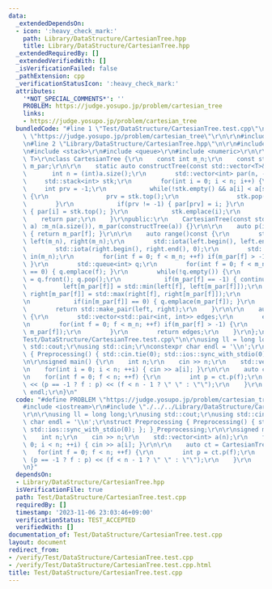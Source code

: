 ```yaml
---
data:
  _extendedDependsOn:
  - icon: ':heavy_check_mark:'
    path: Library/DataStructure/CartesianTree.hpp
    title: Library/DataStructure/CartesianTree.hpp
  _extendedRequiredBy: []
  _extendedVerifiedWith: []
  _isVerificationFailed: false
  _pathExtension: cpp
  _verificationStatusIcon: ':heavy_check_mark:'
  attributes:
    '*NOT_SPECIAL_COMMENTS*': ''
    PROBLEM: https://judge.yosupo.jp/problem/cartesian_tree
    links:
    - https://judge.yosupo.jp/problem/cartesian_tree
  bundledCode: "#line 1 \"Test/DataStructure/CartesianTree.test.cpp\"\n#define PROBLEM\
    \ \"https://judge.yosupo.jp/problem/cartesian_tree\"\r\n\r\n#include <iostream>\r\
    \n#line 2 \"Library/DataStructure/CartesianTree.hpp\"\n\r\n#include <vector>\r\
    \n#include <stack>\r\n#include <queue>\r\n#include <numeric>\r\n\r\ntemplate <class\
    \ T>\r\nclass CartesianTree {\r\n    const int m_n;\r\n    const std::vector<int>\
    \ m_par;\r\n\r\n    static auto constructTree(const std::vector<T>& a) {\r\n \
    \       int n = (int)a.size();\r\n        std::vector<int> par(n, -1);\r\n   \
    \     std::stack<int> stk;\r\n        for(int i = 0; i < n; i++) {\r\n       \
    \     int prv = -1;\r\n            while(!stk.empty() && a[i] < a[stk.top()])\
    \ {\r\n                prv = stk.top();\r\n                stk.pop();\r\n    \
    \        }\r\n            if(prv != -1) { par[prv] = i; }\r\n            if(!stk.empty())\
    \ { par[i] = stk.top(); }\r\n            stk.emplace(i);\r\n        }\r\n    \
    \    return par;\r\n    }\r\npublic:\r\n    CartesianTree(const std::vector<T>&\
    \ a) :m_n(a.size()), m_par(constructTree(a)) {}\r\n\r\n    auto p(int f)const\
    \ { return m_par[f]; }\r\n\r\n    auto range()const {\r\n        std::vector<int>\
    \ left(m_n), right(m_n);\r\n        std::iota(left.begin(), left.end(), 0);\r\n\
    \        std::iota(right.begin(), right.end(), 0);\r\n        std::vector<int>\
    \ in(m_n);\r\n        for(int f = 0; f < m_n; ++f) if(m_par[f] > -1) { ++in[m_par[f]];\
    \ }\r\n        std::queue<int> q;\r\n        for(int f = 0; f < m_n; ++f) if(in[f]\
    \ == 0) { q.emplace(f); }\r\n        while(!q.empty()) {\r\n            auto f\
    \ = q.front(); q.pop();\r\n            if(m_par[f] == -1) { continue; }\r\n  \
    \          left[m_par[f]] = std::min(left[f], left[m_par[f]]);\r\n           \
    \ right[m_par[f]] = std::max(right[f], right[m_par[f]]);\r\n            --in[m_par[f]];\r\
    \n            if(in[m_par[f]] == 0) { q.emplace(m_par[f]); }\r\n        }\r\n\
    \        return std::make_pair(left, right);\r\n    }\r\n\r\n    auto getEdges()const\
    \ {\r\n        std::vector<std::pair<int, int>> edges;\r\n        edges.reserve(m_n);\r\
    \n        for(int f = 0; f < m_n; ++f) if(m_par[f] > -1) {\r\n            edges.emplace_back(f,\
    \ m_par[f]);\r\n        }\r\n        return edges;\r\n    }\r\n};\n#line 5 \"\
    Test/DataStructure/CartesianTree.test.cpp\"\n\r\nusing ll = long long;\r\nusing\
    \ std::cout;\r\nusing std::cin;\r\nconstexpr char endl = '\\n';\r\nstruct Preprocessing\
    \ { Preprocessing() { std::cin.tie(0); std::ios::sync_with_stdio(0); }; }_Preprocessing;\r\
    \n\r\nsigned main() {\r\n    int n;\r\n    cin >> n;\r\n    std::vector<int> a(n);\r\
    \n    for(int i = 0; i < n; ++i) { cin >> a[i]; }\r\n\r\n    auto ct = CartesianTree(a);\r\
    \n    for(int f = 0; f < n; ++f) {\r\n        int p = ct.p(f);\r\n        cout\
    \ << (p == -1 ? f : p) << (f < n - 1 ? \" \" : \"\");\r\n    }\r\n    cout <<\
    \ endl;\r\n}\n"
  code: "#define PROBLEM \"https://judge.yosupo.jp/problem/cartesian_tree\"\r\n\r\n\
    #include <iostream>\r\n#include \"./../../Library/DataStructure/CartesianTree.hpp\"\
    \r\n\r\nusing ll = long long;\r\nusing std::cout;\r\nusing std::cin;\r\nconstexpr\
    \ char endl = '\\n';\r\nstruct Preprocessing { Preprocessing() { std::cin.tie(0);\
    \ std::ios::sync_with_stdio(0); }; }_Preprocessing;\r\n\r\nsigned main() {\r\n\
    \    int n;\r\n    cin >> n;\r\n    std::vector<int> a(n);\r\n    for(int i =\
    \ 0; i < n; ++i) { cin >> a[i]; }\r\n\r\n    auto ct = CartesianTree(a);\r\n \
    \   for(int f = 0; f < n; ++f) {\r\n        int p = ct.p(f);\r\n        cout <<\
    \ (p == -1 ? f : p) << (f < n - 1 ? \" \" : \"\");\r\n    }\r\n    cout << endl;\r\
    \n}"
  dependsOn:
  - Library/DataStructure/CartesianTree.hpp
  isVerificationFile: true
  path: Test/DataStructure/CartesianTree.test.cpp
  requiredBy: []
  timestamp: '2023-11-06 23:03:46+09:00'
  verificationStatus: TEST_ACCEPTED
  verifiedWith: []
documentation_of: Test/DataStructure/CartesianTree.test.cpp
layout: document
redirect_from:
- /verify/Test/DataStructure/CartesianTree.test.cpp
- /verify/Test/DataStructure/CartesianTree.test.cpp.html
title: Test/DataStructure/CartesianTree.test.cpp
---
```

